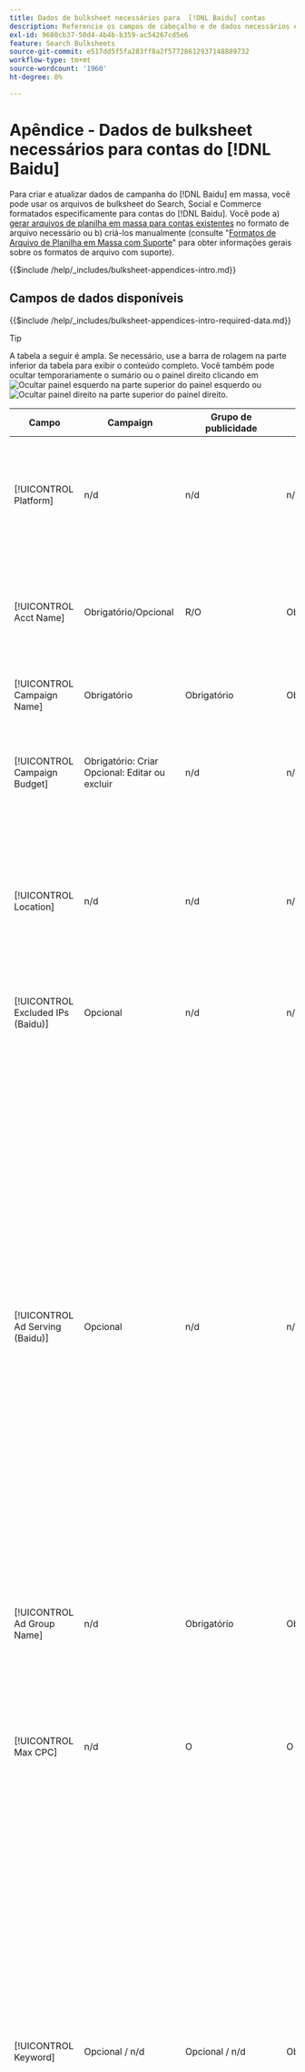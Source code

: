 ```yaml
---
title: Dados de bulksheet necessários para  [!DNL Baidu] contas
description: Referencie os campos de cabeçalho e de dados necessários em bulksheets para contas do  [!DNL Baidu] .
exl-id: 9680cb37-50d4-4b4b-b359-ac54267cd5e6
feature: Search Bulksheets
source-git-commit: e517dd5f5fa283ff8a2f57728612937148889732
workflow-type: tm+mt
source-wordcount: '1960'
ht-degree: 0%

---
```


# Apêndice - Dados de bulksheet necessários para contas do [!DNL Baidu]

Para criar e atualizar dados de campanha do [!DNL Baidu] em massa, você pode usar os arquivos de bulksheet do Search, Social e Commerce formatados especificamente para contas do [!DNL Baidu]. Você pode a) [gerar arquivos de planilha em massa para contas existentes](../bulksheet-download.md) no formato de arquivo necessário ou b) criá-los manualmente (consulte &quot;[Formatos de Arquivo de Planilha em Massa com Suporte](bulksheet-file-formats.md)&quot; para obter informações gerais sobre os formatos de arquivo com suporte).

{{$include /help/_includes/bulksheet-appendices-intro.md}}

<!-- Hiding because this is probably too long a list to be useful.

## Available header fields

Platform,Acct Name,Campaign Name,Campaign Budget,Location,Excluded IPs (Baidu), Ad Serving (Baidu),Ad Group Name,Max CPC,Keyword,Match Type,Ad Title,Description Line 1,Description Line 2,Display URL,Base URL,Destination URL,Custom URL Param,Campaign Status,Ad Group Status,Keyword Status,Ad Status,Location Status,[Advertiser-specific Label Classification],Campaign ID,Ad Group ID,Keyword ID,Ad ID,AMO ID,Error Message

{{$include /help/_includes/bulksheet-headers-note.md}}

-->

## Campos de dados disponíveis

{{$include /help/_includes/bulksheet-appendices-intro-required-data.md}}

>[!TIP]
>
>A tabela a seguir é ampla. Se necessário, use a barra de rolagem na parte inferior da tabela para exibir o conteúdo completo. Você também pode ocultar temporariamente o sumário ou o painel direito clicando em ![Ocultar painel esquerdo](/help/search-social-commerce/assets/hide-left-pane.png "Ocultar painel esquerdo") na parte superior do painel esquerdo ou ![Ocultar painel direito](/help/search-social-commerce/assets/hide-right-pane.png "Ocultar painel direito") na parte superior do painel direito.

| Campo | Campaign | Grupo de publicidade | Palavra-chave | Anúncio de texto | Destino do local | Descrição |
|----|----|----|----|----|----|----|
| [!UICONTROL Platform] | n/d | n/d | n/d | n/d | n/d | (Incluído nos bulksheets gerados para fins de informação) A plataforma de anúncios. Obrigatório, a menos que cada linha inclua uma ID AMO para a entidade. |
| [!UICONTROL Acct Name] | Obrigatório/Opcional | R/O | Obrigatório/Opcional | Obrigatório/Opcional | Obrigatório/Opcional | (Incluído nos bulksheets gerados para fins de informação) A plataforma de anúncios. Obrigatório, a menos que cada linha inclua uma ID AMO para a entidade. |
| [!UICONTROL Campaign Name] | Obrigatório | Obrigatório | Obrigatório | Obrigatório | Obrigatório | O nome exclusivo que identifica uma campanha para uma conta. |
| [!UICONTROL Campaign Budget] | Obrigatório: Criar<br>Opcional: Editar ou excluir | n/d | n/d | n/d | n/d | Um limite de gastos diário para a campanha, com ou sem símbolos e pontuação monetários. Este valor substitui mas não pode exceder o orçamento da conta. |
| [!UICONTROL Location] | n/d | n/d | n/d | n/d | Obrigatório | Uma localização geográfica na qual colocar anúncios para a campanha. Para excluir um local, adicione um sinal de menos (`-`) ao prefixo do local. Se você não inserir valores específicos para a campanha, todos os locais serão direcionados. |
| [!UICONTROL Excluded IPs (Baidu)] | Opcional | n/d | n/d | n/d | n/d | Endereços IP de sites nos quais seus anúncios não devem ser exibidos. Separe vários valores com vírgulas. |
| [!UICONTROL Ad Serving (Baidu)] | Opcional | n/d | n/d | n/d | n/d | Com que frequência você distribui seus anúncios ativos em relação uns aos outros em um grupo de publicidade:<ul><li><i>Girar</i> (o padrão para novas campanhas): cada um de seus anúncios entra no leilão de anúncios um número aproximadamente igual de vezes, permitindo que a Search, o Social e o Commerce pontuem seus anúncios não apenas na taxa de click-through, mas também em conversões.</li><li><i>Otimizar:</i> a rede de anúncios favorece anúncios que têm uma combinação de uma alta taxa de cliques e uma pontuação de alta qualidade. Esses anúncios entram no leilão com mais frequência e, com o tempo, um único anúncio é favorecido. Esse resultado pode ser inconsistente com seus objetivos de negócios e otimização.</li></ul> |
| [!UICONTROL Ad Group Name] | n/d | Obrigatório | Obrigatório | Obrigatório | n/d | O nome exclusivo que identifica um grupo de anúncios. |
| [!UICONTROL Max CPC] | n/d | O | O | n/d | n/d | O CPC (Maximum Cost Per Click, custo máximo por clique), que é a quantia mais alta a ser paga por um clique de anúncio na rede de pesquisa, com ou sem símbolos monetários e pontuação. Você pode definir valores para grupos de anúncios e palavras-chave. O padrão para uma nova palavra-chave é herdada do nível do grupo de anúncios. |
| [!UICONTROL Keyword] | Opcional / n/d | Opcional / n/d | Obrigatório | n/d | n/d | A sequência de palavras-chave.<br><br>Para excluir uma palavra-chave no nível do grupo de anúncios ou da campanha, defina [!UICONTROL Match Type] como [!UICONTROL Negative]. Se a linha incluir o nome do grupo de anúncios, a palavra-chave será excluída do grupo de anúncios. Se a linha não incluir o nome do grupo de anúncios, a palavra-chave será excluída para toda a campanha.<br><br><b>Observação:</b>alterar uma palavra-chave do Baidu exclui a palavra-chave existente e cria uma nova com uma nova ID. No entanto, você pode alterar o tipo de correspondência sem excluir a palavra-chave existente. |
| [!UICONTROL Match Type] | Opcional / n/d | Opcional / n/d | Opcional: Criar<br>Obrigatório/Opcional: Editar ou excluir | n/d | n/d | A opção de correspondência de palavras-chave para a palavra-chave: <i>[!UICONTROL Broad]</i>, <i>[!UICONTROL Exact]</i>, <i>[!UICONTROL Phrase]</i>, <i>[!UICONTROL Negative Broad]</i> ou <i>[!UICONTROL Negative Exact]</i>. Defina palavras-chave negativas no nível da campanha ou do grupo de anúncios.<br><br>Para novas palavras-chave, o padrão é <i>[!UICONTROL Broad]</i>. Um valor para o tipo de correspondência ou ID de palavra-chave é necessário somente para editar uma palavra-chave com vários tipos de correspondência.<br><br><b>Observação:</b>Você pode alterar o tipo de correspondência de uma palavra-chave [!DNL Baidu] sem excluir a palavra-chave existente. |
| [!UICONTROL Ad Title] | n/d | n/d | n/d | Obrigatório | n/d | O título de um anúncio. O tamanho máximo é de 14 caracteres de byte duplo ou 28 caracteres de byte único.<br><br><b>Observação:</b> alterar a cópia de anúncio exclui o anúncio existente e cria um novo anúncio com as mesmas propriedades. |
| [!UICONTROL Description Line 1] | n/d | n/d | n/d | Obrigatório | n/d | A primeira linha do corpo de um anúncio. O comprimento mínimo é de quatro bytes duplos ou oito caracteres de byte único e o comprimento máximo é de 20 caracteres de byte duplo ou 40 caracteres de byte único.<br><br><b>Observação:</b> alterar a cópia de anúncio exclui o anúncio existente e cria um novo anúncio com as mesmas propriedades. |
| [!UICONTROL Description Line 2] | n/d | n/d | n/d | Obrigatório | n/d | A segunda linha do corpo de um anúncio. O comprimento mínimo é de quatro bytes duplos ou oito caracteres de byte único e o comprimento máximo é de 20 caracteres de byte duplo ou 40 caracteres de byte único.<br><br><b>Observação:</b> alterar a cópia de anúncio exclui o anúncio existente e cria um novo anúncio com as mesmas propriedades. |
| [!UICONTROL Display URL] | n/d | n/d | n/d | Obrigatório | n/d | O URL exibido em um anúncio. O tamanho máximo é de 35 caracteres de byte único. |
| [!UICONTROL Base URL] | n/d | n/d | Opcional | Obrigatório | n/d | O URL da página de aterrissagem para o qual os usuários finais são levados quando clicam em seu anúncio, incluindo quaisquer parâmetros de acréscimo configurados para a campanha ou conta.URLs <br><br>Base/finais no nível de palavra-chave substituem URLs no nível de anúncio e superior. |
| [!UICONTROL Destination URL] | n/d | n/d | n/d | n/d | n/d | (Incluído em bulksheets gerados para fins de informação; não publicado na rede de publicidade) Para contas com URLs de destino, esse valor é o URL que vincula um anúncio a um URL/página inicial base no site do anunciante (às vezes, por meio de outro site que rastreia o clique e redireciona o usuário para a página inicial). Inclui quaisquer parâmetros de acréscimo configurados para a campanha ou conta do Search, Social e Commerce. Se você gerou URLs de rastreamento, esse valor se baseia nos parâmetros de rastreamento nas configurações da conta e nas configurações da campanha. Se você anexou parâmetros específicos de rede de publicidade, eles podem ser substituídos pelos parâmetros equivalentes de Pesquisa, Social e Commerce.<br><br>Para contas com URLs finais, esta coluna mostra o mesmo valor que [!UICONTROL Base URL/Final URL column]. |
| [!UICONTROL Custom URL Param] | n/d | n/d | Opcional | Opcional | n/d | Dados para substituir a variável dinâmica `{custom_code}` quando a variável for incluída nos parâmetros de rastreamento da conta de pesquisa ou nas configurações da campanha. Para inserir o valor personalizado na URL de rastreamento, carregue o arquivo de bulksheet usando a opção [!UICONTROL Generate Tracking URLs]. |
| [!UICONTROL Campaign Status] | Opcional: Criar ou editar<br>Obrigatório: Excluir | n/d | n/d | n/d | n/d | O status de exibição da campanha: <i>[!UICONTROL Active]</i>, <i>[!UICONTROL Paused]</i> ou <i>[!UICONTROL Deleted]</i> (somente campanhas existentes). O padrão para novas campanhas é <i>[!UICONTROL Active]</i>. Para excluir uma campanha ativa ou pausada, insira o valor &quot;[!UICONTROL Deleted]&quot;. |
| [!UICONTROL Ad Group Status] | n/d | Opcional: Criar ou editar<br>Obrigatório: Excluir | n/d | n/d | n/d | O status de exibição do grupo de anúncios: <i>[!UICONTROL Active]</i>, <i>[!UICONTROL Paused]</i> ou <i>[!UICONTROL Deleted]</i> (somente grupos de anúncios existentes). O padrão para novos grupos de anúncios é <i>[!UICONTROL Active]</i>. Para excluir um grupo de anúncios ativo ou pausado, digite o valor &quot;[!UICONTROL Deleted]&quot;. |
| [!UICONTROL Keyword Status] | n/d | n/d | Opcional: Criar ou editar<br>Obrigatório: Excluir | n/d | n/d | O status de exibição da palavra-chave: <i>[!UICONTROL Active]</i>, <i>[!UICONTROL Deleted]</i> (somente palavras-chave existentes), <i>[!UICONTROL Inactive]</i> (não editável), <i>[!UICONTROL Paused]</i> (somente palavras-chave existentes) ou <i>[!UICONTROL Pending]</i> (não editável). O padrão para novas palavras-chave é <i>[!UICONTROL Active]</i>.<br><br>Para excluir uma palavra-chave, insira o valor <i>[!UICONTROL Deleted]</i>. |
| [!UICONTROL Ad Status] | n/d | n/d | n/d | Opcional: Criar ou editar<br>Obrigatório: Excluir | n/d | O status de exibição do anúncio: <i>[!UICONTROL Active]</i>(o padrão para novos anúncios), <i>[!UICONTROL Deleted]</i> (somente anúncios existentes), <i>[!UICONTROL Disapproved]</i> (não editável), <i>[!UICONTROL Inactive]</i> (não editável), <i>[!UICONTROL Paused]</i> ou <i>[!UICONTROL Pending (not editable)]</i>.<br><br>Para excluir um anúncio, insira o valor <i>[!UICONTROL Deleted]</i>. |
| [!UICONTROL Location Status] | n/d | n/d | n/d | n/d | Opcional: Criar ou editar<br>Obrigatório: Excluir | O status do destino do local: <i>[!UICONTROL Active]</i> ou <i>[!UICONTROL Deleted] (somente locais existentes). O padrão para novos locais é <i>[!UICONTROL Active]. Para excluir um local ativo, insira o valor <i>[!UICONTROL Deleted]. |
| \[Classificação de rótulo específica do anunciante\] | Opcional | Opcional | Opcional | Opcional | n/d | (Nomeado para uma classificação de rótulo específica do anunciante, como &quot;Cor&quot; para uma classificação de rótulo chamada Cor) Um valor para a classificação especificada associada à entidade. Você pode incluir apenas um valor por classificação por entidade (como &quot;vermelho&quot; para a classificação de rótulo &quot;Cor&quot; para a Campanha A). O comprimento máximo é de 100 caracteres e o valor pode incluir caracteres ASCII e não ASCII.<br><br>As classificações de rótulo e seus valores de rótulo são aplicados a todos os componentes filhos; novos componentes adicionados posteriormente são associados automaticamente ao rótulo. <br><br>O nome da classificação e o valor da classificação não diferenciam maiúsculas de minúsculas. |
| [!UICONTROL Constraints] | Opcional | Opcional | Opcional | n/d | n/d | Uma restrição atribuída à entidade. Você pode atribuir somente uma restrição por entidade.<br><br>As restrições são herdadas por entidades filhas, portanto, não é necessário inserir valores para entidades filhas, a menos que você queira substituir os valores herdados. |
| [!UICONTROL Campaign ID] | n/a: Criar<br>Obrigatório/Opcional: Editar e excluir | Opcional | Opcional | Opcional | n/d | A ID exclusiva que identifica uma campanha existente. Em arquivos CSV e TSV, ele deve ser precedido por uma aspa simples (&#39;).[^1] Necessário somente quando você altera o nome da campanha, a menos que a linha inclua uma ID do AMO para a campanha. |
| [!UICONTROL Ad Group ID] | n/d | n/a: Criar<br>Obrigatório/Opcional: Editar e excluir | Opcional | Opcional | n/d | O identificador exclusivo que identifica um grupo de anúncios existente. Em arquivos CSV e TSV, ele deve ser precedido por uma aspa simples (&#39;).[^1] Necessário somente quando você altera o nome do grupo de anúncios, a menos que a linha inclua uma ID AMO para o grupo de anúncios. |
| [!UICONTROL Keyword ID] | n/d | n/d | n/a: Criar<br>Obrigatório/Opcional: Editar e excluir | n/d | n/d | A ID exclusiva que identifica uma palavra-chave existente. Em arquivos CSV e TSV, ele deve ser precedido por uma aspa simples (&#39;).[^1] Necessário somente ao alterar o nome da palavra-chave, a menos que a linha inclua a) colunas de propriedade suficientes para identificar a palavra-chave ou b) uma ID AMO. |
| [!UICONTROL Ad ID] | n/d | n/d | n/d | n/a: Criar<br>Obrigatório/Opcional: Editar e excluir | n/d | A ID exclusiva que identifica uma palavra-chave existente. Em arquivos CSV e TSV, ele deve ser precedido por uma aspa simples (&#39;).[^1] Necessário somente ao alterar o nome da palavra-chave, a menos que a linha inclua a) colunas de propriedade suficientes para identificar a palavra-chave ou b) uma ID AMO. |
| [!UICONTROL AMO ID] | n/a: Criar<br>Opcional: Editar e excluir | n/a: Criar<br>Opcional: Editar e excluir | n/a: Criar<br>Opcional: Editar e excluir | n/a: Criar<br>Opcional: Editar e excluir | n/a: Criar<br>Opcional: Editar e excluir | (Em bulksheets gerados) Um identificador exclusivo gerado por [!DNL Adobe] para uma entidade sincronizada. Para anúncios de pesquisa responsivos, a ID do AMO é necessária para editar ou excluir anúncios, a menos que você inclua o [!UICONTROL Ad ID]. Para editar dados para todos os outros tipos de entidade com uma ID AMO, a ID AMO é necessária para editar ou excluir os dados, a menos que você inclua a ID da entidade e a ID da entidade pai.<br><br>O Search, Social e Commerce usa o valor para determinar a identidade correta a ser editada, mas não publica a ID na rede de anúncios. |
| [!UICONTROL EF Error Message] | n/d | n/d | n/d | n/d | n/d | (Incluído nos bulksheets gerados para fins informativos) Espaço reservado para exibir mensagens de erro do Search, Social e &amp; Commerce relacionadas aos dados na linha; as mensagens de erro estão incluídas nos arquivos [!UICONTROL EF Errors]. Este valor não é postado na rede de publicidade. |
| [!UICONTROL SE Error Message] | n/d | n/d | n/d | n/d | n/d | (Incluído nos bulksheets gerados para fins informativos) Espaço reservado para exibir mensagens de erro da rede de publicidade relacionadas aos dados na linha; as mensagens de erro estão incluídas nos arquivos [!UICONTROL SE Errors]. Este valor não é postado na rede de publicidade. |

[^1]: o Excel converte números grandes em notação científica (como 2.12E+09 para 2115585666) quando abre o arquivo. Para exibir dígitos na notação padrão, selecione qualquer célula na coluna e clique dentro da barra de fórmulas.

>[!MORELIKETHIS]
>
>* [Apêndice - Erros de bulksheet](../bulksheet-errors.md)
>* [Operações que você pode executar em bulksheets](bulksheet-operations.md)
>* [Formatos de arquivo de bulksheet com suporte](bulksheet-file-formats.md)
>* [Baixar/Criar um arquivo de bulksheet](../bulksheet-download.md)
>* [Formatos de rastreamento de cliques para [!DNL Naver]](/help/search-social-commerce/tracking/formats-click-tracking-naver.md)
>* [Carregar um arquivo de bulksheet ou arquivo de erro corrigido](../bulksheet-upload.md)
